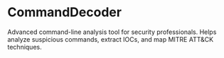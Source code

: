 # CommandDecoder
Advanced command-line analysis tool for security professionals. Helps analyze suspicious commands, extract IOCs, and map MITRE ATT&amp;CK techniques.
